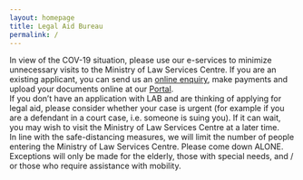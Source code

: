 ```yaml
---
layout: homepage
title: Legal Aid Bureau
permalink: /
---
```

<!-- Type your notification here - the notification bar will not appear if this is empty. For other changes, refer to _data/homepage.yml to edit the homepage -->
In view of the COV-19 situation, please use our e-services to minimize unnecessary visits to the Ministry of Law Services Centre.  If you are an existing applicant, you can send us an [online enquiry](https://eservices.mlaw.gov.sg/enquiry/), make payments and upload your documents online at our [Portal](https://eservices.mlaw.gov.sg/labesvc/).<br>
If you don’t have an application with LAB and are thinking of applying for legal aid, please consider whether your case is urgent (for example if you are a defendant in a court case, i.e. someone is suing you). If it can wait, you may wish to visit the Ministry of Law Services Centre at a later time. <br>
In line with the safe-distancing measures, we will limit the number of people entering the Ministry of Law Services Centre. Please come down ALONE. Exceptions will only be made for the elderly, those with special needs, and / or those who require assistance with mobility.
